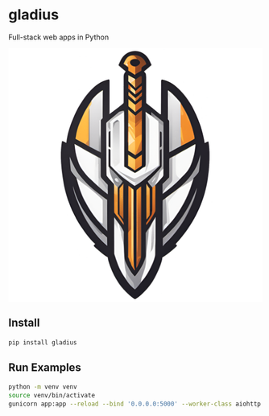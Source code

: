 # gladius
Full-stack web apps in Python

<img src="misc/logo-0.png" alt="WizardLM" style="display: block; margin: auto;" />

## Install
```bash
pip install gladius
```

## Run Examples
```bash
python -m venv venv
source venv/bin/activate
gunicorn app:app --reload --bind '0.0.0.0:5000' --worker-class aiohttp.GunicornWebWorker
```

